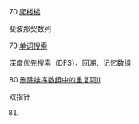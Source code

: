 



70.[爬楼梯](https://github.com/zh921/Codes/blob/master/LeetCode/LeetCode_70_爬楼梯.cpp)

斐波那契数列



79.[单词搜索](https://github.com/zh921/Codes/blob/master/LeetCode/LeetCode_79_单词搜索.cpp)

深度优先搜索（DFS）、回溯、记忆数组

80.[删除排序数组中的重复项II](https://github.com/zh921/Codes/blob/master/LeetCode/LeetCode_80_删除排序数组中的重复项II.cpp)

双指针

81.


